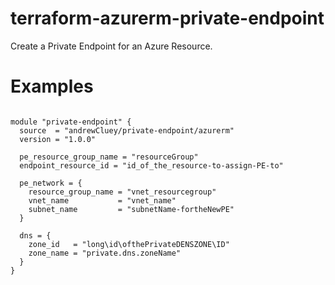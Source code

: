 # terraform-azurerm-private-endpoint
Create a Private Endpoint for an Azure Resource.


# Examples
```hcl

module "private-endpoint" {
  source  = "andrewCluey/private-endpoint/azurerm"
  version = "1.0.0"
  
  pe_resource_group_name = "resourceGroup"
  endpoint_resource_id = "id_of_the_resource-to-assign-PE-to"
  
  pe_network = {
    resource_group_name = "vnet_resourcegroup"
    vnet_name           = "vnet_name" 
    subnet_name         = "subnetName-fortheNewPE" 
  }  
  
  dns = {
    zone_id   = "long\id\ofthePrivateDENSZONE\ID"
    zone_name = "private.dns.zoneName"
  }
}

```
